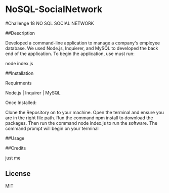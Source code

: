 # NoSQL-SocialNetwork

#Challenge 18 NO SQL SOCIAL NETWORK


##Description

Developed a command-line application to manage a company's employee database. We used Node.js, Inquierer, and MySQL to developed the back end of the application. To begin the application, use must run: 

node index.js

##Installation

Requirments

Node.js | Inquirer | MySQL

Once Installed:

Clone the Repository on to your machine.
Open the terminal and ensure you are in the right file path.
Run the command npm install to download the packages.
Then run the command node index.js to run the software.
The command prompt will begin on your terminal

##Usage



##Credits

just me

## License

MIT